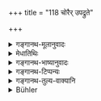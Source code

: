 +++
title = "118 चोरैर् उपद्रुते"

+++

<details><summary>गङ्गानथ-मूलानुवादः</summary>

When the village has bees beset with thieves, when alarm has been caused by fire, it is unfit for study, till the same time next day; as also at the appearance of all portents.—(118)
</details>

<details><summary>मेधातिथिः</summary>

**उपप्लुत** उपद्रुतः । यत्र बहवश् चौरा ग्रामे घातार्थं पतन्ति तत्र नाध्येयम् । **संभ्रमे** यत्राग्निना संभ्रमो भयं जन्यते गेहदाहादिप्रवृत्तेनादग्धे ऽपि गेहादौ । **आकालिको ऽनध्यायः** । प्रवृत्तिकालाद् आरभ्य यावद् अन्येद्युः स एव कालः । अन्येषु **चाद्भुतेषू**त्पातेषु दिव्यभौमान्तरिक्षेषु शिलाप्लवादिषु दिवा दर्शनादिषु ॥ ४.११८ ॥
</details>

<details><summary>गङ्गानथ-भाष्यानुवादः</summary>

‘*Beset*’— attacked. One shall not study in a village where many thieves have come in for attacking.

‘*Alarm*.’—When alarm has been caused by fire—*i.e*., when lire has set in in a house, even though the house may not be entirely burnt.

‘*Ākālika-anādhyāya*.’—That is, from the time that the trouble appears up to the same time next day, it is unfit for study.

‘*Also at the appearance of other portents*’—heavenly, earthly and atmospheric; *e.g*., the floating of stones, stars visible during the day, and so forth.—(118)
</details>

<details><summary>गङ्गानथ-टिप्पन्यः</summary>

This verse is quoted in *Aparārka* (p. 188) to the effect that there should be option between (a) ‘the duration of the phenomenon’ and (b) ‘the day and night’;—in *Parāśaramādhava* (Ācāra, p. 148);—in
*Vīramitrodaya* (Saṃskāra, p. 531) which explains ‘*adbhuteṣu*’ as ‘the
rain of blood and the like’;—in *Puruṣārthacintāmaṇi* (p. 443);—in
*Hemādri* (Kāla, p. 762), which explains ‘*adbhuteṣu*’ as ‘the rain of
blood’;—and in *Smṛticandrikā* (Saṃskāra, p, 150).
</details>

<details><summary>गङ्गानथ-तुल्य-वाक्यानि</summary>

*Gautama* (16.34).—‘On account of a catastrophe, or fire-alarm, or
completion of Veda, or vomitting or eating at a Śrāddha or at a sacrifice to men, it is unfit for study for one day and night.’

*Baudhāyana* (11.22).—‘By reason of fire-calamity during one day and
night.’

*Bharadvāja* (Vīramitrodaya-Saṃskāra, p. 531).—‘When there are
fire-portents, there shall be no reading in the village.’

*Pāraskara* (2.11.2, 5).—‘On account of eating at Śrāddha, or
meteor-shower, or earthquake, or fire-calamity till the same time next day;—during running, while the accused or the outcast is looking on, and during a wonderful phenomenon, it is unfit for study during the time.’
</details>

<details><summary>Bühler</summary>

118	When the village has been beset by robbers, and when an alarm has been raised by fire, let him know that (the Veda-study must be) interrupted until the same hour (on the next day), and on (the occurrence of) all portents.
</details>
